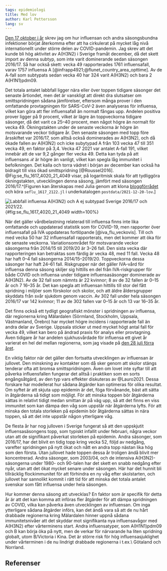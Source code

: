```yaml
---
tags: epidemiologi
title: Med lov
author: Karl Pettersson
lang: sv
---
```


[Den 17 oktober i år](2021-10-17-vinter.html) skrev jag om hur
influensan och andra säsongsbundna infektioner börjat återkomma efter
att ha cirkulerat på mycket låg nivå internationellt under större
delen av COVID-pandemin. Jag skrev att det kunde bli hög aktivitet
av A(H3N2) i Sverige framåt december, då det skett import av denna
subtyp, som inte varit dominerande sedan säsongen 2016/17. Så har
också skett: vecka 49 rapporterades 1761 influensafall, varav 1757
influensa A [@infrapp4921;@flunet_country_area_opttime]. Av de
A-fall som subtypats sedan vecka 40 har 324 varit A(H3N2) och bara
2 A(H1N1)pdm09.

Det totala antalet labbfall ligger nära eller över toppen tidigare
säsonger det senaste årtiondet, men det är vanskligt att direkt dra
slutsatser om smittspridningen sådana jämförelser, eftersom många
prover i den omfattande provtagningen för SARS-CoV-2 även analyseras
för influensa, vilket kan göra att fler influensafall än normalt
fångas upp. Andelen positiva prover ligger på 9 procent, vilket är
lägre än toppveckorna tidigare säsonger, då det varit ca 25–40
procent, men något högre än normalt för vecka 49. Ökningstakten under
de senaste veckorna är högre än motsvarande veckor tidigare år. Den
senaste säsongen med topp före årsskiftet var 2016/17, som alltså
också dominerades av A(H3N2), och då ökade fallen av A(H3N2) och icke
subytypad A från 103 vecka 47 till 351 vecka 49, en faktor på 3,4.
Vecka 47 2021 var antalet A-fall 191, vilket innebär att de var 9,2
gånger fler vecka 49. Detta kan tyda på att influensans $\mathcal{R}$ är
högre än vanligt, vilket kan spegla låg immunitet i befolkningen. Det
kalla och torra vädret i början av december kan också ha bidragit till
viss ökad smittspridning [@Roussel2016]. @Fig:se_flu_1617_4020_21_4049
visar, på logaritmisk skala för att tydliggöra ökningstakten,
utvecklingen denna säsong, jämfört med säsongen 2016/17.^[Figuren kan
återskapas med Julia genom att klona
[bloggförrådet](https://github.com/klpn/static-dust.git) och köra
`seflu_1617_2122.jl` i underkatalogen `postdata/2021-12-20-lov`.]

![Labbfall influensa A(H3N2) och A ej subtypad Sverige 2016/17 och 2021/22.](../../images/se_flu_1617_4020_21_4049.svg){#fig:se_flu_1617_4020_21_4049 width=100%}

När det gäller vårdbelastning relaterad till influensa finns inte lika
omfattande och uppdaterad statistik som för COVID-19, men rapporter
över influensafall på IVA uppdateras fortlöpande [@iva_flu_veckovis].
Till och med vecka 50 har 32 influensafall rapporterats, men det
kommer att öka för de senaste veckorna. Variationsområdet för
motsvarande veckor säsongerna från 2014/15 till 2019/20 är 3–26 fall.
Den sista vecka där rapporteringen kan betraktas som färdig är vecka
48, med 11 fall. Vecka 48 har haft 0–4 fall säsongerna
2014/15–2019/20. Toppveckorna dessa säsonger har haft 24–61 fall.
Riskgrupper när det gäller IVA-vård för influensa denna säsong skiljer
sig hittills en del från IVA-riskgrupper för både COVID och influensa
under tidigare influensasäsonger dominerade av A(H3N2). Av de 32 fall
som nämnts är 22 kvinnor; 8 av de 32 fallen är 0–15 år och 7 16–35 år.
Det kan spegla att influensan hittills till stor del fått spridning i
miljöer som förskolor och skolor, och att äldre åldersgrupper skyddats
från svår sjukdom genom vaccin. Av 302 fall under hela säsongen
2016/17 var 142 kvinnor; 11 av de 302 fallen var 0–15 år och 13 var
16–35 år.

Det finns också ett tydligt geografiskt mönster i spridningen av
influensa, där regionerna kring Mälardalen (Sörmland, Stockholm,
Uppsala, Västmanland, Örebro) har mycket högre incidens i rapporterade
fall än andra delar av Sverige. Uppsala sticker ut med mycket högt
antal fall för vecka 49, vilket kan bero på ändrad praxis för analys
eller provtagning. Även tidigare år har andelen sjukhusvårdade för
influensa ett givet år varierat en hel del mellan regionerna, som jag
visade på [den 28 juli förra året](2020-07-28-likt.html).

En viktig faktor när det gäller den fortsatta utvecklingen av
influensan är jullovet. Den minskning av kontakter som då sker genom
att skolor stängs tenderar ofta att bromsa smittspridningen. Även om
lovet inte syftar till att påverka influensfallen fungerar det alltså
i praktiken som en sorts engångsåtgärd, av den typ vars effekter
diskuteras av @Lauro2021. Dessa forskare har modellerat hur sådana
åtgärder kan optimeras för olika resultat. Om syftet är att skjuta upp
epidemin är det, föga förvånande, bäst att sätta in åtgärderna så
tidigt som möjligt. För att minska toppen bör åtgärderna sättas in
relativt tidigt medan smittan är på väg upp, så att det finns en viss
immunitet som kan dämpa den våg som uppstår när åtgärderna lyfts. För
att minska den totala storleken på epidemin bör åtgärderna sättas in
nära toppen, så att det inte uppstår någon ytterligare våg.

De flesta år har nog julloven i Sverige fungerat så att den uppskjutit
influensasäsongens topp, som typiskt infallit under februari, några
veckor utan att de signifikant påverkat storleken på epidemin. Andra
säsonger, som 2016/17, har det blivit en tidig topp kring vecka 52,
följd av nedgång, varefter spridningen på nytt ökat och nått en
andra topp nästan lika hög som den första. Utan jullovet hade toppen
dessa år troligen ändå blivit mer koncentrerad. Andra säsonger, som
2003/04, och de intensiva A(H3N2)-säsongerna under 1980- och 90-talen
har det skett en snabb nedgång efter nyår, utan att det ökat mycket
senare under säsongen. Här har det hunnit bli tillräcklig
flockimmunitet för att förhindra en ny våg efter skolstarten, och
jullovet har sannolikt kommit i rätt tid för att minska det totala
antalet svenskar som fått influensa under hela säsongen.

Hur kommer denna säsong att utvecklas? En faktor som är specifik för
detta år är att det kan komma att införas fler åtgärder för att dämpa
spridningen av COVID, vilka kan påverka även utvecklingen av influensan.
Om inga ytterligare sådana åtgärder införs, kan det ändå vara så att de
nu hårt drabbade regionerna kring Mälardalen hinner uppnå sådana
immunitetsnivåer att det skyddar mot signifikanta nya influensavågor
med A(H3N2) efter vårterminens start. Andra influensatyper, som A(H1N1)pdm09
och B kan börja öka på nytt, men de verkar för närvarande ha liten
spridning globalt, utom B/Victoria i Kina. Det är större risk för
hög influensasjuklighet under vårterminen i de nu lindrigt drabbade
regionerna i t.ex.\ Götaland och Norrland.

## Referenser
